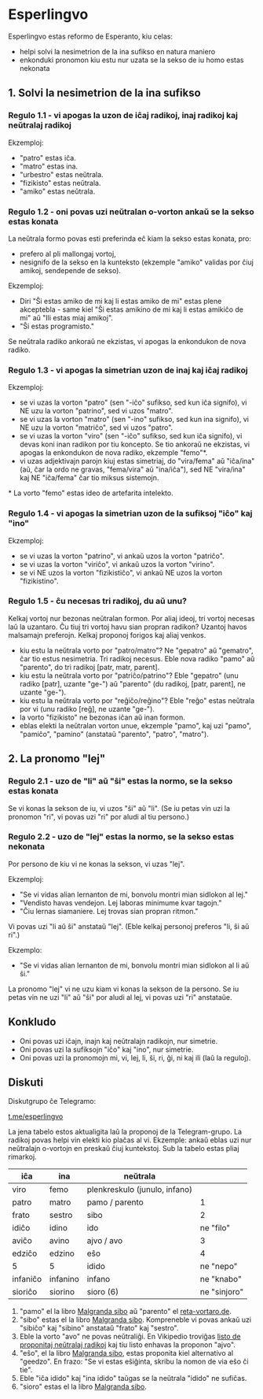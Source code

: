 # Esperlingvo

Esperlingvo estas reformo de Esperanto, kiu celas:
- helpi solvi la nesimetrion de la ina sufikso en natura maniero
- enkonduki pronomon kiu estu nur uzata se la sekso de iu homo estas nekonata

## 1. Solvi la nesimetrion de la ina sufikso

### Regulo 1.1 - vi apogas la uzon de iĉaj radikoj, inaj radikoj kaj neŭtralaj radikoj
Ekzemploj:
- "patro" estas iĉa.
- "matro" estas ina.
- "urbestro" estas neŭtrala.
- "fizikisto" estas neŭtrala.
- "amiko" estas neŭtrala.

### Regulo 1.2 - oni povas uzi neŭtralan o-vorton ankaŭ se la sekso estas konata
La neŭtrala formo povas esti preferinda eĉ kiam la sekso estas konata, pro:
- prefero al pli mallongaj vortoj,
- nesignifo de la sekso en la kunteksto (ekzemple "amiko" validas por ĉiuj amikoj, sendepende de sekso).

Ekzemploj:
- Diri "Ŝi estas amiko de mi kaj li estas amiko de mi" estas plene akceptebla - same kiel "Ŝi estas amikino de mi kaj li estas amikiĉo de mi" aŭ "Ili estas miaj amikoj".
- "Ŝi estas programisto."

Se neŭtrala radiko ankoraŭ ne ekzistas, vi apogas la enkondukon de nova radiko.

### Regulo 1.3 - vi apogas la simetrian uzon de inaj kaj iĉaj radikoj
Ekzemploj:
- se vi uzas la vorton "patro" (sen "-iĉo" sufikso, sed kun iĉa signifo), vi NE uzu la vorton "patrino", sed vi uzos "matro".
- se vi uzas la vorton "matro" (sen "-ino" sufikso, sed kun ina signifo), vi NE uzu la vorton "matriĉo", sed vi uzos "patro".
- se vi uzas la vorton "viro" (sen "-iĉo" sufikso, sed kun iĉa signifo), vi devas koni inan radikon por tiu koncepto. Se tio ankoraŭ ne ekzistas, vi apogas la enkondukon de nova radiko, ekzemple "femo"*.
- vi uzas adjektivajn parojn kiuj estas simetriaj, do "vira/fema" aŭ "iĉa/ina" (aŭ, ĉar la ordo ne gravas, "fema/vira" aŭ "ina/iĉa"), sed NE "vira/ina" kaj NE "iĉa/fema" ĉar tio miksus sistemojn.

\* La vorto "femo" estas ideo de artefarita intelekto.

### Regulo 1.4 - vi apogas la simetrian uzon de la sufiksoj "iĉo" kaj "ino"
Ekzemploj:
- se vi uzas la vorton "patrino", vi ankaŭ uzos la vorton "patriĉo".
- se vi uzas la vorton "viriĉo", vi ankaŭ uzos la vorton "virino".
- se vi NE uzos la vorton "fizikistiĉo", vi ankaŭ NE uzos la vorton "fizikistino".

### Regulo 1.5 - ĉu necesas tri radikoj, du aŭ unu?
Kelkaj vortoj nur bezonas neŭtralan formon. Por aliaj ideoj, tri vortoj necesas laŭ la uzantaro. Ĉu tiuj tri vortoj havu sian propran radikon? Uzantoj havos malsamajn preferojn. Kelkaj proponoj forigos kaj aliaj venkos.
- kiu estu la neŭtrala vorto por "patro/matro"? Ne "gepatro" aŭ "gematro", ĉar tio estus nesimetria. Tri radikoj necesus. Eble nova radiko "pamo" aŭ "parento", do tri radikoj [patr, matr, parent].
- kiu estu la neŭtrala vorto por "patriĉo/patrino"? Eble "gepatro" (unu radiko [patr], uzante "ge-") aŭ "parento" (du radikoj, [patr, parent], ne uzante "ge-").
- kiu estu la neŭtrala vorto por "reĝiĉo/reĝino"? Eble "reĝo" estas neŭtrala por vi (unu radiko [reĝ], ne uzante "ge-").
- la vorto "fizikisto" ne bezonas iĉan aŭ inan formon.
- eblas elekti la neŭtralan vorton unue, ekzemple "pamo", kaj uzi "pamo", "pamiĉo", "pamino" (anstataŭ "parento", "patro", "matro").

## 2. La pronomo "lej"

### Regulo 2.1 - uzo de "li" aŭ "ŝi" estas la normo, se la sekso estas konata
Se vi konas la sekson de iu, vi uzos "ŝi" aŭ "li". (Se iu petas vin uzi la pronomon "ri", vi povas uzi "ri" por aludi al tiu persono.)

### Regulo 2.2 - uzo de "lej" estas la normo, se la sekso estas nekonata
Por persono de kiu vi ne konas la sekson, vi uzas "lej".

Ekzemploj:
- "Se vi vidas alian lernanton de mi, bonvolu montri mian sidlokon al lej."
- "Vendisto havas vendejon. Lej laboras minimume kvar tagojn."
- "Ĉiu lernas siamaniere. Lej trovas sian propran ritmon."

Vi povas uzi "li aŭ ŝi" anstataŭ "lej". (Eble kelkaj personoj preferos "li, ŝi aŭ ri".)

Ekzemplo:
- "Se vi vidas alian lernanton de mi, bonvolu montri mian sidlokon al li aŭ ŝi."

La pronomo "lej" vi ne uzu kiam vi konas la sekson de la persono. Se iu petas vin ne uzi "li" aŭ "ŝi" por aludi al lej, vi povas uzi "ri" anstataŭe.

## Konkludo
- Oni povas uzi iĉajn, inajn kaj neŭtralajn radikojn, nur simetrie.
- Oni povas uzi la sufiksojn "iĉo" kaj "ino", nur simetrie.
- Oni povas uzi la pronomojn mi, vi, lej, li, ŝi, ri, ĝi, ni kaj ili (laŭ la reguloj).

## Diskuti

Diskutgrupo ĉe Telegramo:

[t.me/esperlingvo](https://t.me/esperlingvo)

La jena tabelo estos aktualigita laŭ la proponoj de la Telegram-grupo. La radikoj povas helpi vin elekti kio plaĉas al vi. Ekzemple: ankaŭ eblas uzi nur neŭtralajn o-vortojn en preskaŭ ĉiuj kuntekstoj. Sub la tabelo estas pliaj rimarkoj.

| iĉa | ina | neŭtrala | |
| --- | --- | -------- | --- |
| viro | femo | plenkreskulo (junulo, infano) | |
| patro | matro | pamo / parento | 1 |
| frato | sestro | sibo | 2 |
| idiĉo | idino | ido | ne "filo" |
| aviĉo | avino | ajvo / avo | 3 |
| edziĉo | edzino | eŝo | 4 |
| 5 | 5 | idido | ne "nepo" |
| infaniĉo | infanino | infano | ne "knabo" |
| sioriĉo | siorino | sioro (6) | ne "sinjoro"|

1. "pamo" el la libro [Malgranda sibo](https://rano.org/frateto/libro.html) aŭ "parento" el [reta-vortaro.de](https://reta-vortaro.de/revo/dlg/index-2m.html#parent1.0o).
2. "sibo" estas el la libro [Malgranda sibo](https://rano.org/frateto/libro.html). Kompreneble vi povas ankaŭ uzi "sibiĉo" kaj "sibino" anstataŭ "frato" kaj "sestro".
3. Eble la vorto "avo" ne povas neŭtraliĝi. En Vikipedio troviĝas [listo de proponitaj neŭtralaj radikoj](https://eo.m.wikipedia.org/w/index.php?title=Listo_de_seksne%C5%ADtralaj_neologismoj) kaj tiu listo enhavas la proponon "ajvo".
4. "eŝo", el la libro [Malgranda sibo](https://rano.org/frateto/libro.html), estas proponita kiel alternativo al "geedzo". En frazo: "Se vi estas eŝiĝinta, skribu la nomon de via eŝo ĉi tie".
5. Eble "iĉa idido" kaj "ina idido" taŭgas se la neŭtrala "idido" ne sufiĉas.
6. "sioro" estas el la libro [Malgranda sibo](https://rano.org/frateto/libro.html).